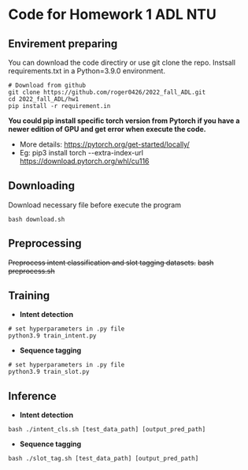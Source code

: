 
# Code for Homework 1 ADL NTU

## Envirement preparing
You can download the code directiry or use git clone the repo.
Instsall requirements.txt in a Python=3.9.0 environment.
```shell
# Download from github
git clone https://github.com/roger0426/2022_fall_ADL.git
cd 2022_fall_ADL/hw1
pip install -r requirement.in
```

**You could pip install specific torch version from Pytorch if you have a newer edition of GPU and get error when execute the code.**
- More details: https://pytorch.org/get-started/locally/
- Eg: pip3 install torch --extra-index-url https://download.pytorch.org/whl/cu116

## Downloading
Download necessary file before execute the program
```shell
bash download.sh
```

## Preprocessing
~~Preprocess intent classification and slot tagging datasets.~~
~~bash preprocess.sh~~

## Training
- **Intent detection**
```shell
# set hyperparameters in .py file
python3.9 train_intent.py
```
- **Sequence tagging**
```shell
# set hyperparameters in .py file
python3.9 train_slot.py
```

## Inference
- **Intent detection**
```shell
bash ./intent_cls.sh [test_data_path] [output_pred_path]
```
- **Sequence tagging**
```shell
bash ./slot_tag.sh [test_data_path] [output_pred_path]
```
